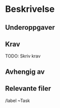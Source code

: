 # Beskrivelse

<!-- Beskriv oppgaven -->

## Underoppgaver

<!-- Liste over mindre underoppgaver, lag nytt issue for større oppgaver -->

<!--
1. [ ] Underoppgave 1
2. [ ] Underoppgave 2
    1. [ ] Underunderoppgave - Detalj eller kommentar
-->

## Krav

<!-- (Skriv krav for at oppgaven skal være fullført) -->
TODO: Skriv krav

## Avhengig av

<!-- Referer til oppgaver eller brukerhistorier denne oppgaven er avhengig av) -->
<!-- Referer til issues slik: #11 og bruk quick action for å linke dette issuet til det andre slik /relate #11 -->

## Relevante filer

<!-- Referer til evt filer slik:
[README](doc/README.md)
[App.vue](src/App.vue) -->

/label ~Task

